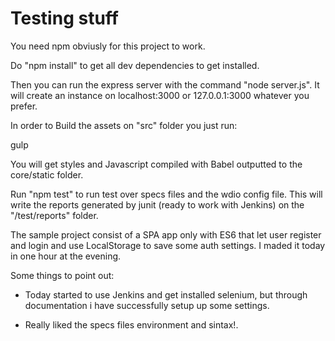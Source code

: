 # Testing stuff

You need npm obviusly for this project to work.

Do "npm install" to get all dev dependencies to get installed.

Then you can run the express server with the command "node server.js". It will create an instance on localhost:3000 or 127.0.0.1:3000 whatever you prefer.

In order to Build the assets on "src" folder you just run:

gulp

You will get styles and Javascript compiled with Babel outputted to the core/static folder.

Run "npm test" to run test over specs files and the wdio config file. This will write the reports generated by junit (ready to work with Jenkins) on the "/test/reports" folder.

The sample project consist of a SPA app only with ES6 that let user register and login and use LocalStorage to save some auth settings. I maded it today in one hour at the evening. 

Some things to point out:

- Today started to use Jenkins and get installed selenium, but through documentation i have successfully setup up some settings.

- Really liked the specs files environment and sintax!.